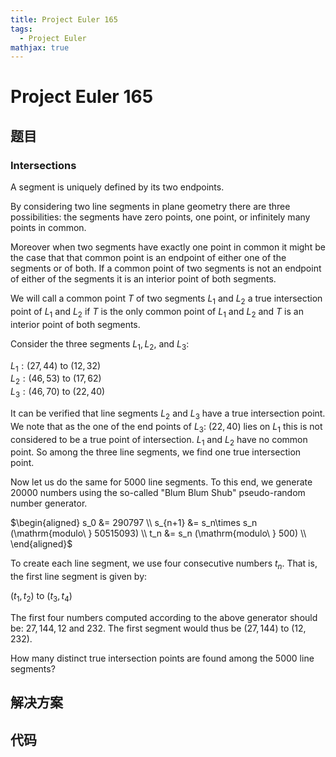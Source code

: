 ```yaml
---
title: Project Euler 165
tags:
  - Project Euler
mathjax: true
---
```

<escape><!-- more --></escape>
    
# Project Euler 165
## 题目
### Intersections


A segment is uniquely defined by its two endpoints.

By considering two line segments in plane geometry there are three possibilities: the segments have zero points, one point, or infinitely many points in common.

Moreover when two segments have exactly one point in common it might be the case that that common point is an endpoint of either one of the segments or of both. If a common point of two segments is not an endpoint of either of the segments it is an interior point of both segments.

We will call a common point $T$ of two segments $L_1$ and $L_2$ a true intersection point of $L_1$ and $L_2$  if $T$ is the only common point of $L_1$ and $L_2$  and $T$ is an interior point of both segments.

Consider the three segments $L_1, L_2$, and $L_3$:

$L_1: (27, 44)$ to $(12, 32)$<br>
$L_2: (46, 53)$ to $(17, 62)$<br>
$L_3: (46, 70)$ to $(22, 40)$

It can be verified that line segments $L_2$ and $L_3$ have a true intersection point. We note that as the one of the end points of $L_3$: $(22,40)$ lies on $L_1$ this is not considered to be a true point of intersection. $L_1$ and $L_2$ have no common point. So among the three line segments, we find one true intersection point.

Now let us do the same for $5000$ line segments. To this end, we generate $20000$ numbers using the so-called "Blum Blum Shub" pseudo-random number generator.

$\begin{aligned}
s_0 &= 290797 \\
s_{n+1} &= s_n\times s_n (\mathrm{modulo\ } 50515093) \\
t_n &= s_n (\mathrm{modulo\ } 500) \\
\end{aligned}$

To create each line segment, we use four consecutive numbers $t_n$. That is, the first line segment is given by:

$(t_1, t_2)$ to $(t_3, t_4)$

The first four numbers computed according to the above generator should be: $27, 144, 12$ and $232$. The first segment would thus be $(27,144)$ to $(12,232)$.

How many distinct true intersection points are found among the $5000$ line segments?


## 解决方案


## 代码


